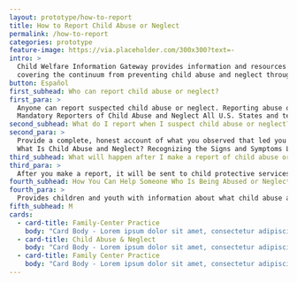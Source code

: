 ```yaml
---
layout: prototype/how-to-report
title: How to Report Child Abuse or Neglect
permalink: /how-to-report
categories: prototype
feature-image: https://via.placeholder.com/300x300?text=-
intro: >
  Child Welfare Information Gateway provides information and resources on a wide range of child welfare topics,
  covering the continuum from preventing child abuse and neglect through adoption. To support professionals working with children and families involved with child welfare, we offer current information, research, statistics, best practices, and other materials on the topics listed below.
button: Español
first_subhead: Who can report child abuse or neglect? 
first_para: >
  Anyone can report suspected child abuse or neglect. Reporting abuse or neglect can protect a child and get help for a family. <br><br>
  Mandatory Reporters of Child Abuse and Neglect All U.S. States and territories have laws identifying persons who are required to report suspected child abuse or neglect. Mandatory reporters may include social workers, teachers and other school personnel, child care providers, physicians and other health-care workers, mental health professionals, and law enforcement officers. Some States require any person who suspects child abuse or neglect to report.
second_subhead: What do I report when I suspect child abuse or neglect? 
second_para: >
  Provide a complete, honest account of what you observed that led you to suspect the occurrence of child abuse or neglect. Any reasonable suspicion is sufficient. <br><br>
  What Is Child Abuse and Neglect? Recognizing the Signs and Symptoms Learn how to identify and report child abuse or neglect and refer children who may have been maltreated. This factsheet provides information on the legal definitions, different types, and signs and symptoms of abuse and neglect.
third_subhead: What will happen after I make a report of child abuse or neglect? 
third_para: >
  After you make a report, it will be sent to child protective services (CPS). When CPS receives a report, the CPS worker reviews the information and determines if an investigation is needed. The CPS worker may talk with the family, the child, or others to help determine what is making the child unsafe. The CPS worker can help parents or other caregivers get services, education, or other assistance.
fourth_subhead: How You Can Help Someone Who Is Being Abused or Neglected.
fourth_para: >
  Provides children and youth with information about what child abuse and neglect is and what to do if they are concerned about the safety and well-being of another child. See more resources on this topic. 
fifth_subhead: M
cards:
  - card-title: Family-Center Practice
    body: "Card Body - Lorem ipsum dolor sit amet, consectetur adipiscing elit, sed do eiusmod tempor incididunt ut labore et dolore magna aliqua. "
  - card-title: Child Abuse & Neglect
    body: "Card Body - Lorem ipsum dolor sit amet, consectetur adipiscing elit, sed do eiusmod tempor incididunt ut labore et dolore magna aliqua. "
  - card-title: Family Center Practice
    body: "Card Body - Lorem ipsum dolor sit amet, consectetur adipiscing elit, sed do eiusmod tempor incididunt ut labore et dolore magna aliqua. "
---
```

